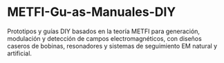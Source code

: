 # METFI-Gu-as-Manuales-DIY
Prototipos y guías DIY basados en la teoría METFI para generación, modulación y detección de campos electromagnéticos, con diseños caseros de bobinas, resonadores y sistemas de seguimiento EM natural y artificial.
